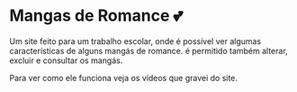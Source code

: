 # Mangas de Romance 💕
Um site feito para um trabalho escolar, onde é possível ver algumas características de alguns mangás de romance. é permitido também alterar, excluir e consultar os mangás.

Para ver como ele funciona veja os vídeos que gravei do site.
